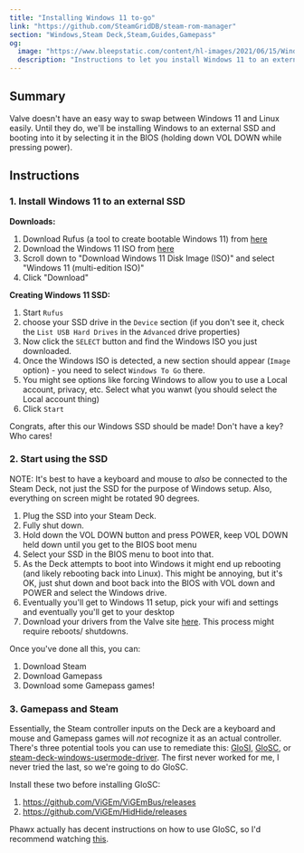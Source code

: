 ```yaml
---
title: "Installing Windows 11 to-go"
link: "https://github.com/SteamGridDB/steam-rom-manager"
section: "Windows,Steam Deck,Steam,Guides,Gamepass"
og:
  image: "https://www.bleepstatic.com/content/hl-images/2021/06/15/Windows--11.jpg"
  description: "Instructions to let you install Windows 11 to an external SSD so you can install and play Gamepass games."
---
```


## Summary
Valve doesn't have an easy way to swap between Windows 11 and Linux easily. Until they do, we'll be installing Windows to an external SSD and booting into it by selecting it in the BIOS (holding down VOL DOWN while pressing power).

## Instructions
### 1. Install Windows 11 to an external SSD

**Downloads:**
1. Download Rufus (a tool to create bootable Windows 11) from [here](https://rufus.ie/en/)
2. Download the Windows 11 ISO from [here](https://www.microsoft.com/en-ca/software-download/windows11)
3. Scroll down to "Download Windows 11 Disk Image (ISO)" and select "Windows 11 (multi-edition ISO)"
4. Click "Download"

**Creating Windows 11 SSD:**
1. Start `Rufus`
2. choose your SSD drive in the `Device` section (if you don't see it, check the `List USB Hard Drives` in the `Advanced` drive properties)
3. Now click the `SELECT` button and find the Windows ISO you just downloaded.
4. Once the Windows ISO is detected, a new section should appear (`Image` option) - you need to select `Windows To Go` there.
5. You might see options like forcing Windows to allow you to use a Local account, privacy, etc. Select what you wanwt (you should select the Local account thing)
6. Click `Start`

Congrats, after this our Windows SSD should be made! Don't have a key? Who cares!

### 2. Start using the SSD
NOTE: It's best to have a keyboard and mouse to *also* be connected to the Steam Deck, not just the SSD for the purpose of Windows setup. Also, everything on screen might be rotated 90 degrees.
1. Plug the SSD into your Steam Deck.
2. Fully shut down.
3. Hold down the VOL DOWN button and press POWER, keep VOL DOWN held down until you get to the BIOS boot menu
4. Select your SSD in the BIOS menu to boot into that.
5. As the Deck attempts to boot into Windows it might end up rebooting (and likely rebooting back into Linux). This might be annoying, but it's OK, just shut down and boot back into the BIOS with VOL down and POWER and select the Windows drive.
6. Eventually you'll get to Windows 11 setup, pick your wifi and settings and eventually you'll get to your desktop
7. Download your drivers from the Valve site [here](https://help.steampowered.com/en/faqs/view/6121-ECCD-D643-BAA8). This process might require reboots/ shutdowns.

Once you've done all this, you can:
1. Download Steam
2. Download Gamepass
3. Download some Gamepass games!

### 3. Gamepass and Steam
Essentially, the Steam controller inputs on the Deck are a keyboard and mouse and Gamepass games will *not* recognize it as an actual controller. There's three potential tools you can use to remediate this: [GloSI](https://github.com/Alia5/GlosSI), [GloSC](https://github.com/Thracky/GlosSI), or [steam-deck-windows-usermode-driver](https://github.com/mKenfenheuer/steam-deck-windows-usermode-driver). The first never worked for me, I never tried the last, so we're going to do GloSC.

Install these two before installing GloSC:
1. https://github.com/ViGEm/ViGEmBus/releases
2. https://github.com/ViGEm/HidHide/releases

Phawx actually has decent instructions on how to use GloSC, so I'd recommend watching [this](https://www.youtube.com/watch?v=-_lFmtSSEnQ).
